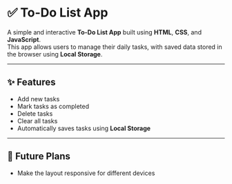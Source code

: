 # ✅ To-Do List App

A simple and interactive **To-Do List App** built using **HTML**, **CSS**, and **JavaScript**.  
This app allows users to manage their daily tasks, with saved data stored in the browser using **Local Storage**.

---

## ✨ Features

- Add new tasks
- Mark tasks as completed
- Delete tasks
- Clear all tasks
- Automatically saves tasks using **Local Storage**

---

## 🌟 Future Plans

- Make the layout responsive for different devices

